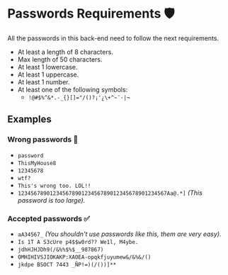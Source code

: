 # Passwords Requirements 🛡️

All the passwords in this back-end need to follow the next requirements.

- At least a length of 8 characters.
- Max length of 50 characters.
- At least 1 lowercase.
- At least 1 uppercase.
- At least 1 number.
- At least one of the following symbols:
  - `!@#$%^&*.-_{}[]="/()?¡'¿\+^~¨·|¬`


## Examples

### Wrong passwords 🚫

- `password`
- `ThisMyHouse8`
- `12345678`
- `wtf?`
- `This's wrong too. LOL!!`
- `12345678901234567890123456789012345678901234567Aa@.*]` _(This password is too large)._

### Accepted passwords ✅

- `aA34567_` _(You shouldn't use passwords like this, them are very easy)._
- `Is 1T A S3cUre p4$$w0rd?? We1l, M4ybe.`
- `jdhHJHJDh9(/&%%$%$__987867)`
- `OMHIHIVSJIOKAKP:XAOEA-opqkfjuyumew&/&%&/()`
- `jkdpe BSOCT 7443 _ÑP!=)(/())]**`